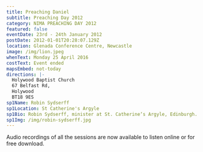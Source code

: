 ```yaml
---
title: Preaching Daniel
subtitle: Preaching Day 2012
category: NIMA PREACHING DAY 2012
featured: false
eventDate: 23rd - 24th January 2012
postDate: 2012-01-01T20:28:07.129Z
location: Glenada Conference Centre, Newcastle
image: /img/lion.jpeg
whenText: Monday 25 April 2016
costText: Event ended
mapsEmbed: not-today
directions: |-
  Holywood Baptist Church
  67 Belfast Rd, 
  Holywood 
  BT18 9ES
sp1Name: Robin Sydserff
sp1Location: St Catherine's Argyle
sp1Bio: Robin Sydserff, minister at St. Catherine‘s Argyle, Edinburgh. From 2004 to 2008 he was Director of Ministry at The Proclamation Trust and is currently series editor with David Jackman of the Teach the Bible series. Robin will bring with him his considerable experience of helping lead preaching conferences run by The Proclamation Trust.
sp1Img: /img/robin-sydserff.jpg
---
```


Audio recordings of all the sessions are now available to listen online or for free download.
